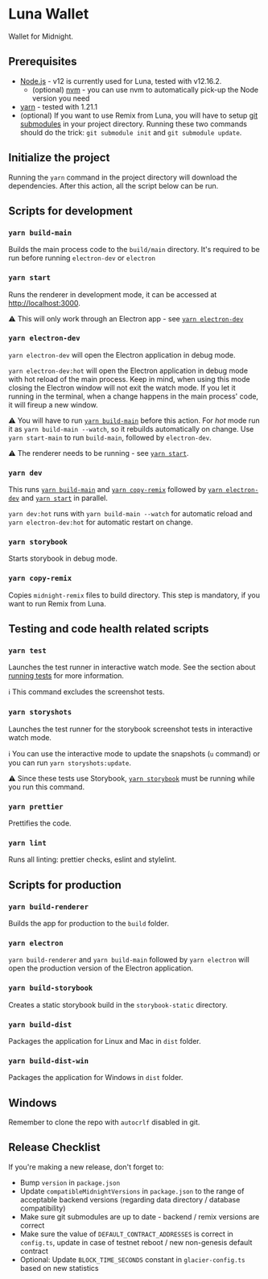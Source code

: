 # Luna Wallet

Wallet for Midnight.

## Prerequisites

* [Node.js](https://nodejs.org/en/) - v12 is currently used for Luna, tested with v12.16.2.
  * (optional) [nvm](https://github.com/nvm-sh/nvm) - you can use nvm to automatically pick-up the Node version you need
* [yarn](https://classic.yarnpkg.com/en/) - tested with 1.21.1
* (optional) If you want to use Remix from Luna, you will have to setup [git submodules](https://git-scm.com/book/en/v2/Git-Tools-Submodules#_cloning_submodules) in your project directory. Running these two commands should do the trick: `git submodule init` and `git submodule update`.

## Initialize the project

Running the `yarn` command in the project directory will download the dependencies. After this action, all the script below can be run. 

## Scripts for development

### `yarn build-main`

Builds the main process code to the `build/main` directory. It's required to be run before running `electron-dev` or `electron`

### `yarn start`

Runs the renderer in development mode, it can be accessed at [http://localhost:3000](http://localhost:3000). 

:warning: This will only work through an Electron app - see [`yarn electron-dev`](#yarn-electron-dev)

### `yarn electron-dev`

`yarn electron-dev` will open the Electron application in debug mode.

`yarn electron-dev:hot` will open the Electron application in debug mode with hot reload of the main process. Keep in mind, when using this mode closing the Electron window will not exit the watch mode. If you let it running in the terminal, when a change happens in the main process' code, it will fireup a new window.

:warning: You will have to run [`yarn build-main`](#yarn-build-main) before this action. For *hot* mode run it as `yarn build-main --watch`, so it rebuilds automatically on change. Use `yarn start-main` to run `build-main`, followed by `electron-dev`.

:warning: The renderer needs to be running - see [`yarn start`](#yarn-start).

### `yarn dev`

This runs [`yarn build-main`](#yarn-build-main) and [`yarn copy-remix`](#yarn-copy-remix) followed by [`yarn electron-dev`](#yarn-electron-dev) and [`yarn start`](#yarn-start) in parallel.

`yarn dev:hot` runs with `yarn build-main --watch` for automatic reload and `yarn electron-dev:hot` for automatic restart on change.

### `yarn storybook`

Starts storybook in debug mode.

### `yarn copy-remix`

Copies `midnight-remix` files to build directory. This step is mandatory, if you want to run Remix from Luna.

## Testing and code health related scripts

### `yarn test`

Launches the test runner in interactive watch mode. See the section about [running tests](https://facebook.github.io/create-react-app/docs/running-tests) for more information.

:information_source: This command excludes the screenshot tests.

### `yarn storyshots`

Launches the test runner for the storybook screenshot tests in interactive watch mode.

:information_source: You can use the interactive mode to update the snapshots (`u` command) or you can run `yarn storyshots:update`.

:warning: Since these tests use Storybook, [`yarn storybook`](#yarn-storybook) must be running while you run this command.

### `yarn prettier`

Prettifies the code.

### `yarn lint`

Runs all linting: prettier checks, eslint and stylelint.

## Scripts for production

### `yarn build-renderer`

Builds the app for production to the `build` folder.

### `yarn electron`

`yarn build-renderer` and `yarn build-main` followed by `yarn electron` will open the production version of the Electron application.

### `yarn build-storybook`

Creates a static storybook build in the `storybook-static` directory.

### `yarn build-dist`

Packages the application for Linux and Mac in `dist` folder.

### `yarn build-dist-win`

Packages the application for Windows in `dist` folder.

## Windows

Remember to clone the repo with `autocrlf` disabled in git. 

## Release Checklist

If you're making a new release, don't forget to:
- Bump `version` in `package.json`
- Update `compatibleMidnightVersions` in `package.json` to the range of acceptable backend versions (regarding data directory / database compatibility)
- Make sure git submodules are up to date - backend / remix versions are correct
- Make sure the value of `DEFAULT_CONTRACT_ADDRESSES` is correct in `config.ts`, update in case of testnet reboot / new non-genesis default contract
- Optional: Update `BLOCK_TIME_SECONDS` constant in `glacier-config.ts` based on new statistics
